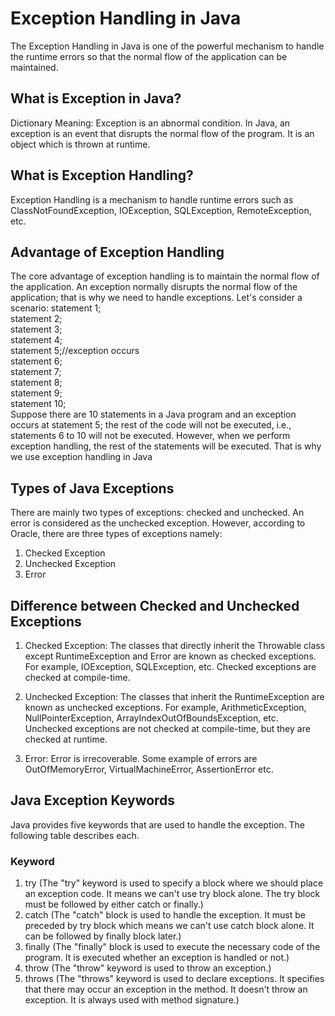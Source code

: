 # Exception Handling in Java
The Exception Handling in Java is one of the powerful mechanism to handle the runtime errors so that the normal flow of the application can be maintained.

## What is Exception in Java?
Dictionary Meaning: Exception is an abnormal condition.
In Java, an exception is an event that disrupts the normal flow of the program. It is an object which is thrown at runtime.

## What is Exception Handling?
Exception Handling is a mechanism to handle runtime errors such as ClassNotFoundException, IOException, SQLException, RemoteException, etc.

## Advantage of Exception Handling
The core advantage of exception handling is to maintain the normal flow of the application. An exception normally disrupts the normal flow of the application; that is why we need to handle exceptions. Let's consider a scenario:
statement 1;  
statement 2;  
statement 3;  
statement 4;  
statement 5;//exception occurs  
statement 6;  
statement 7;  
statement 8;  
statement 9;  
statement 10;  
Suppose there are 10 statements in a Java program and an exception occurs at statement 5; the rest of the code will not be executed, i.e., statements 6 to 10 will not be executed. However, when we perform exception handling, the rest of the statements will be executed. That is why we use exception handling in Java

## Types of Java Exceptions
There are mainly two types of exceptions: checked and unchecked. An error is considered as the unchecked exception. However, according to Oracle, there are three types of exceptions namely:
1. Checked Exception
2. Unchecked Exception
3. Error

## Difference between Checked and Unchecked Exceptions
1) Checked Exception:
The classes that directly inherit the Throwable class except RuntimeException and Error are known as checked exceptions. For example, IOException, SQLException, etc. Checked exceptions are checked at compile-time.

2) Unchecked Exception:
The classes that inherit the RuntimeException are known as unchecked exceptions. For example, ArithmeticException, NullPointerException, ArrayIndexOutOfBoundsException, etc. Unchecked exceptions are not checked at compile-time, but they are checked at runtime.

3) Error:
Error is irrecoverable. Some example of errors are OutOfMemoryError, VirtualMachineError, AssertionError etc.


## Java Exception Keywords
Java provides five keywords that are used to handle the exception. The following table describes each.

### Keyword
1. try (The "try" keyword is used to specify a block where we should place an exception code. It means we can't use try block alone. The try block must be followed by either catch or finally.)
2. catch (The "catch" block is used to handle the exception. It must be preceded by try block which means we can't use catch block alone. It can be followed by finally block later.)
3. finally	(The "finally" block is used to execute the necessary code of the program. It is executed whether an exception is handled or not.)
4. throw	(The "throw" keyword is used to throw an exception.)
5. throws	(The "throws" keyword is used to declare exceptions. It specifies that there may occur an exception in the method. It doesn't throw an exception. It is always used with method signature.)
